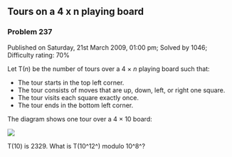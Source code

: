 Tours on a 4 x n playing board
------------------------------

### Problem 237

Published on Saturday, 21st March 2009, 01:00 pm; Solved by 1046;
Difficulty rating: 70%

Let T(*n*) be the number of tours over a 4 × *n* playing board such
that:

-   The tour starts in the top left corner.
-   The tour consists of moves that are up, down, left, or right one
    square.
-   The tour visits each square exactly once.
-   The tour ends in the bottom left corner.

The diagram shows one tour over a 4 × 10 board:

![](project/images/p237.gif)

T(10) is 2329. What is T(10^12^) modulo 10^8^?
